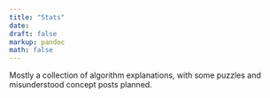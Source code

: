 ```yaml
---
title: "Stats"
date:
draft: false
markup: pandoc
math: false
---
```


Mostly a collection of algorithm explanations, with some puzzles and misunderstood concept posts planned.

